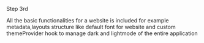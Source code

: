 Step 3rd

All the basic functionalities for a website is included for example metadata,layouts structure like default font for website and custom themeProvider hook to manage dark and lightmode of the entire application
